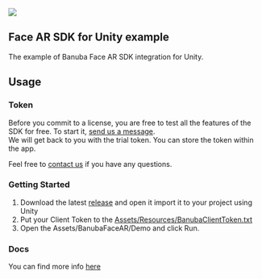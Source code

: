 [![](https://www.banuba.com/hubfs/Banuba_November2018/Images/Banuba%20SDK.png)](https://docs.banuba.com/face-ar-sdk-v1/unity/unity_overview)

## Face AR SDK for Unity example  
  
The example of Banuba Face AR SDK integration for Unity.  

## Usage
### Token
Before you commit to a license, you are free to test all the features of the SDK for free. To start it, [send us a message](https://www.banuba.com/facear-sdk/face-filters#form).  
We will get back to you with the trial token.
You can store the token within the app.  

Feel free to [contact us](https://docs.banuba.com/face-ar-sdk-v1/support) if you have any questions.

### Getting Started

1. Download the latest [release](https://github.com/Banuba/quickstart-unity/releases) and open it import it to your project using Unity
2. Put your Client Token to the [Assets/Resources/BanubaClientToken.txt](Assets/BanubaFaceAR/BaseAssets/Resources/BanubaClientToken.txt)
3. Open the Assets/BanubaFaceAR/Demo and click Run.

### Docs
You can find more info [here](https://docs.banuba.com/face-ar-sdk-v1/unity/unity_getting_started)
